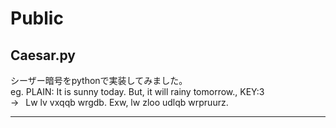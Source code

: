 # Public
## Caesar.py
シーザー暗号をpythonで実装してみました。  
eg. PLAIN: It is sunny today. But, it will rainy tomorrow., KEY:3  
&rarr;&ensp; Lw lv vxqqb wrgdb. Exw, lw zloo udlqb wrpruurz.
***
